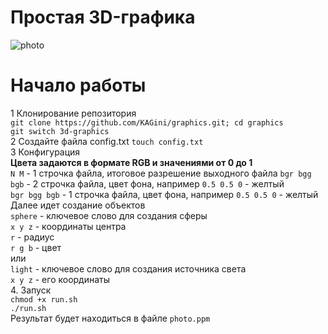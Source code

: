 # Простая 3D-графика
![photo](https://github.com/KAGini/graphics/assets/105926821/86c60701-046a-4f6d-a35a-f1028fb49362)
# Начало работы
1 Клонирование репозитория <br />
```git clone https://github.com/KAGini/graphics.git; cd graphics``` <br />
```git switch 3d-graphics```<br />
2 Создайте файла config.txt `touch config.txt`<br />
3 Конфигурация<br />
**Цвета задаются в формате RGB и значениями от 0 до 1**<br />
`N M` - 1 строчка файла, итоговое разрешение выходного файла
`bgr bgg bgb` - 2 строчка файла, цвет фона, например `0.5 0.5 0` - желтый<br />
`bgr bgg bgb` - 1 строчка файла, цвет фона, например `0.5 0.5 0` - желтый<br />
Далее идет создание объектов<br />
`sphere` - ключевое слово для создания сферы<br />
`x y z` - координаты центра<br />
`r` - радиус<br />
`r g b` - цвет<br />
или <br />
`light` - ключевое слово для создания источника света<br />
`x y z` - его координаты<br />
4. Запуск<br />
`chmod +x run.sh`<br />
`./run.sh`<br />
Результат будет находиться в файле `photo.ppm`
